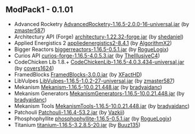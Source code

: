 ## ModPack1 - 0.1.01
- Advanced Rocketry [AdvancedRocketry-1.16.5-2.0.0-16-universal.jar](https://www.curseforge.com/minecraft/mc-mods/advanced-rocketry/files/3439186) (by [
zmaster587](https://www.curseforge.com/members/zmaster587/projects))
- Architectury API (Forge) [architectury-1.22.32-forge.jar](https://www.curseforge.com/minecraft/mc-mods/architectury-forge/files/3415041) (by [shedaniel](https://www.curseforge.com/members/shedaniel/projects))
- Applied Energistics 2 [appliedenergistics2-8.4.1](https://www.curseforge.com/minecraft/mc-mods/applied-energistics-2/files/3455386) (by [AlgorithmX2](https://www.curseforge.com/members/algorithmx2/projects))
- Bigger Reactors [biggerreactors-1.16.5-0.5.1.jar](https://www.curseforge.com/minecraft/mc-mods/biggerreactors/files/3407098) (by [RogueLogix](https://www.curseforge.com/members/roguelogix/projects))
- Curios API [curios-forge-1.16.5-4.0.5.3.jar](https://www.curseforge.com/minecraft/mc-mods/curios/files/3456953) (by [TheIllusiveC4](https://www.curseforge.com/members/theillusivec4/projects))
- CodeChicken Lib 1.8.+ [CodeChickenLib-1.16.5-4.0.3.434-universal.jar](https://www.curseforge.com/minecraft/mc-mods/codechicken-lib-1-8/files/3456069) (by [covers1624](https://www.curseforge.com/members/covers1624/projects))
- FramedBlocks [FramedBlocks-3.0.0.jar](https://www.curseforge.com/minecraft/mc-mods/framedblocks/download/3453471) (by [XFactHD](https://www.curseforge.com/members/xfacthd/projects))
- LibVulpes [LibVulpes-1.16.5-1.0.2-27-universal.jar](https://www.curseforge.com/minecraft/mc-mods/libvulpes/files/3456912) (by [zmaster587](https://www.curseforge.com/members/zmaster587/projects))
- Mekanism [Mekanism-1.16.5-10.0.21.448.jar](https://www.curseforge.com/minecraft/mc-mods/mekanism/files/3206392) (by [bradyaidanc](https://www.curseforge.com/members/bradyaidanc/projects))
- Mekanism Generators [MekanismGenerators-1.16.5-10.0.21.448.jar](https://www.curseforge.com/minecraft/mc-mods/mekanism-generators/files/3206395) (by [bradyaidanc](https://www.curseforge.com/members/bradyaidanc/projects))
- Mekanism Tools [MekanismTools-1.16.5-10.0.21.448.jar](https://www.curseforge.com/minecraft/mc-mods/mekanism-tools/files/3206396) (by [bradyaidanc](https://www.curseforge.com/members/bradyaidanc/projects))
- Patchouli [Patchouli-1.16.4-53.2.jar](https://www.curseforge.com/minecraft/mc-mods/patchouli/files/3459118) (by [Vazkii](https://www.curseforge.com/members/vazkii/projects))
- Phosphophyllite [phosphophyllite-1.16.5-0.5.1.jar](https://www.curseforge.com/minecraft/mc-mods/phosphophyllite/files/3397407) (by [RogueLogix](https://www.curseforge.com/members/roguelogix/projects))
- Titanium [titanium-1.16.5-3.2.8.5-20.jar](https://www.curseforge.com/minecraft/mc-mods/titanium/files/3446253) (by [Buuz135](https://www.curseforge.com/members/buuz135/projects))
